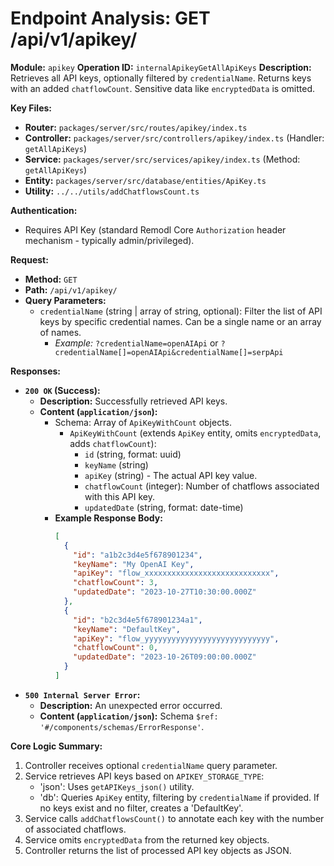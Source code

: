 # Endpoint Analysis: GET /api/v1/apikey/

**Module:** `apikey`
**Operation ID:** `internalApikeyGetAllApiKeys`
**Description:** Retrieves all API keys, optionally filtered by `credentialName`. Returns keys with an added `chatflowCount`. Sensitive data like `encryptedData` is omitted.

**Key Files:**
*   **Router:** `packages/server/src/routes/apikey/index.ts`
*   **Controller:** `packages/server/src/controllers/apikey/index.ts` (Handler: `getAllApiKeys`)
*   **Service:** `packages/server/src/services/apikey/index.ts` (Method: `getAllApiKeys`)
*   **Entity:** `packages/server/src/database/entities/ApiKey.ts`
*   **Utility:** `../../utils/addChatflowsCount.ts`

**Authentication:**
*   Requires API Key (standard Remodl Core `Authorization` header mechanism - typically admin/privileged).

**Request:**
*   **Method:** `GET`
*   **Path:** `/api/v1/apikey/`
*   **Query Parameters:**
    *   `credentialName` (string | array of string, optional): Filter the list of API keys by specific credential names. Can be a single name or an array of names.
        *   *Example:* `?credentialName=openAIApi` or `?credentialName[]=openAIApi&credentialName[]=serpApi`

**Responses:**

*   **`200 OK` (Success):**
    *   **Description:** Successfully retrieved API keys.
    *   **Content (`application/json`):**
        *   Schema: Array of `ApiKeyWithCount` objects.
            *   `ApiKeyWithCount` (extends `ApiKey` entity, omits `encryptedData`, adds `chatflowCount`):
                *   `id` (string, format: uuid)
                *   `keyName` (string)
                *   `apiKey` (string) - The actual API key value.
                *   `chatflowCount` (integer): Number of chatflows associated with this API key.
                *   `updatedDate` (string, format: date-time)
        *   **Example Response Body:**
            ```json
            [
              {
                "id": "a1b2c3d4e5f678901234",
                "keyName": "My OpenAI Key",
                "apiKey": "flow_xxxxxxxxxxxxxxxxxxxxxxxxxxxx",
                "chatflowCount": 3,
                "updatedDate": "2023-10-27T10:30:00.000Z"
              },
              {
                "id": "b2c3d4e5f678901234a1",
                "keyName": "DefaultKey",
                "apiKey": "flow_yyyyyyyyyyyyyyyyyyyyyyyyyyyy",
                "chatflowCount": 0,
                "updatedDate": "2023-10-26T09:00:00.000Z"
              }
            ]
            ```
*   **`500 Internal Server Error`:**
    *   **Description:** An unexpected error occurred.
    *   **Content (`application/json`):** Schema `$ref: '#/components/schemas/ErrorResponse'`.

**Core Logic Summary:**
1. Controller receives optional `credentialName` query parameter.
2. Service retrieves API keys based on `APIKEY_STORAGE_TYPE`:
    - 'json': Uses `getAPIKeys_json()` utility.
    - 'db': Queries `ApiKey` entity, filtering by `credentialName` if provided. If no keys exist and no filter, creates a 'DefaultKey'.
3. Service calls `addChatflowsCount()` to annotate each key with the number of associated chatflows.
4. Service omits `encryptedData` from the returned key objects.
5. Controller returns the list of processed API key objects as JSON.

